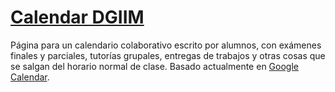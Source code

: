[Calendar DGIIM](http://tux.ugr.es/dgiim/calendar/)
====

Página para un calendario colaborativo escrito por alumnos, con exámenes finales y parciales, tutorías grupales, entregas de trabajos y otras cosas que se salgan del horario normal de clase. Basado actualmente en [Google Calendar](https://www.google.com/calendar).
